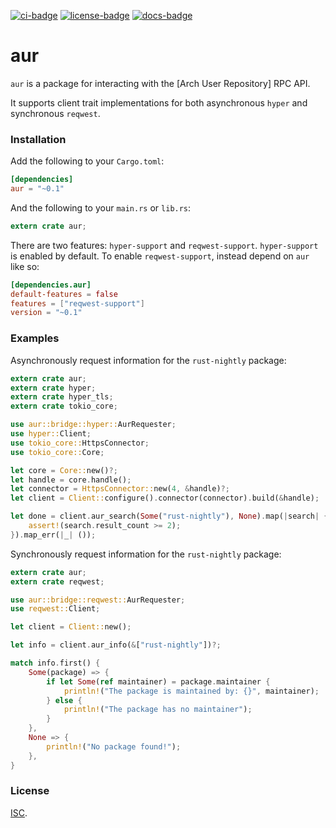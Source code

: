 [![ci-badge][]][ci] [![license-badge][]][license] [![docs-badge][]][docs]

# aur

`aur` is a package for interacting with the [Arch User Repository] RPC API.

It supports client trait implementations for both asynchronous `hyper` and
synchronous `reqwest`.

### Installation

Add the following to your `Cargo.toml`:

```toml
[dependencies]
aur = "~0.1"
```

And the following to your `main.rs` or `lib.rs`:

```rust
extern crate aur;
```

There are two features: `hyper-support` and `reqwest-support`.
`hyper-support` is enabled by default. To enable `reqwest-support`, instead
depend on `aur` like so:

```toml
[dependencies.aur]
default-features = false
features = ["reqwest-support"]
version = "~0.1"
```

### Examples

Asynchronously request information for the `rust-nightly` package:

```rust
extern crate aur;
extern crate hyper;
extern crate hyper_tls;
extern crate tokio_core;

use aur::bridge::hyper::AurRequester;
use hyper::Client;
use tokio_core::HttpsConnector;
use tokio_core::Core;

let core = Core::new()?;
let handle = core.handle();
let connector = HttpsConnector::new(4, &handle)?;
let client = Client::configure().connector(connector).build(&handle);

let done = client.aur_search(Some("rust-nightly"), None).map(|search| {
    assert!(search.result_count >= 2);
}).map_err(|_| ());
```

Synchronously request information for the `rust-nightly` package:

```rust
extern crate aur;
extern crate reqwest;

use aur::bridge::reqwest::AurRequester;
use reqwest::Client;

let client = Client::new();

let info = client.aur_info(&["rust-nightly"])?;

match info.first() {
    Some(package) => {
        if let Some(ref maintainer) = package.maintainer {
            println!("The package is maintained by: {}", maintainer);
        } else {
            println!("The package has no maintainer");
        }
    },
    None => {
        println!("No package found!");
    },
}
```

### License

[ISC][LICENSE.md].

[ci]: https://travis-ci.org/zeyla/aur.rs
[ci-badge]: https://img.shields.io/travis/zeyla/aur.rs.svg?style=flat-square
[docs]: https://docs.rs/crate/aur
[docs-badge]: https://img.shields.io/badge/docs-online-2020ff.svg?style=flat-square
[LICENSE.md]: https://github.com/zeyla/aur.rs/blob/master/LICENSE.md
[license]: https://opensource.org/licenses/ISC
[license-badge]: https://img.shields.io/badge/license-ISC-blue.svg?style=flat-square
